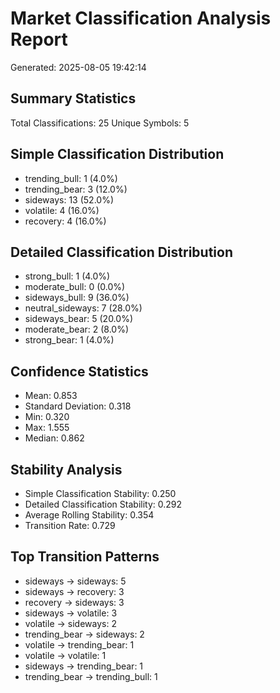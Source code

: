 # Market Classification Analysis Report
Generated: 2025-08-05 19:42:14

## Summary Statistics
Total Classifications: 25
Unique Symbols: 5

## Simple Classification Distribution
- trending_bull: 1 (4.0%)
- trending_bear: 3 (12.0%)
- sideways: 13 (52.0%)
- volatile: 4 (16.0%)
- recovery: 4 (16.0%)

## Detailed Classification Distribution
- strong_bull: 1 (4.0%)
- moderate_bull: 0 (0.0%)
- sideways_bull: 9 (36.0%)
- neutral_sideways: 7 (28.0%)
- sideways_bear: 5 (20.0%)
- moderate_bear: 2 (8.0%)
- strong_bear: 1 (4.0%)

## Confidence Statistics
- Mean: 0.853
- Standard Deviation: 0.318
- Min: 0.320
- Max: 1.555
- Median: 0.862

## Stability Analysis
- Simple Classification Stability: 0.250
- Detailed Classification Stability: 0.292
- Average Rolling Stability: 0.354
- Transition Rate: 0.729

## Top Transition Patterns
- sideways -> sideways: 5
- sideways -> recovery: 3
- recovery -> sideways: 3
- sideways -> volatile: 3
- volatile -> sideways: 2
- trending_bear -> sideways: 2
- volatile -> trending_bear: 1
- volatile -> volatile: 1
- sideways -> trending_bear: 1
- trending_bear -> trending_bull: 1